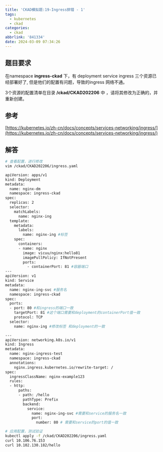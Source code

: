 ```yaml
---
title: 'CKAD模拟题:19-Ingress排错 - 1'
tags:
  - kubernetes
  - ckad
categories:
  - ckad
abbrlink: '841334'
date: 2024-03-09 07:34:26
---
```

## 题目要求

在namespace **ingress-ckad** 下，有 deployment service ingress 三个资源已经部署好了, 但是他们的配置有问题，导致的ingress 网络不通。

3个资源的配置清单在目录 **/ckad/CKAD202206** 中 ，请将其修改为正确的，并重新创建。

## 参考

[https://kubernetes.io/zh-cn/docs/concepts/services-networking/ingress/](https://kubernetes.io/zh-cn/docs/concepts/services-networking/ingress/)

## 解答

```bash
# 查看配置，进行修改
vim /ckad/CKAD202206/ingress.yaml

apiVersion: apps/v1
kind: Deployment
metadata:
  name: nginx-dm
  namespace: ingress-ckad
spec:
  replicas: 2
  selector:
    matchLabels:
      name: nginx-ing
  template:
    metadata:
      labels:
        name: nginx-ing #标签
    spec:
      containers:
      - name: nginx
        image: vicuu/nginx:hello81
        imagePullPolicy: IfNotPresent
        ports:
          - containerPort: 81 #容器端口
---
apiVersion: v1
kind: Service
metadata:
  name: nginx-ing-svc #服务名
  namespace: ingress-ckad
spec:
  ports:
  - port: 80 #和ingress的端口一致
    targetPort: 81 #这个端口需要和deployment的containerPort值一致
    protocol: TCP
  selector:
    name: nginx-ing #修改标签 和deployment的一致

---
apiVersion: networking.k8s.io/v1
kind: Ingress
metadata:
  name: nginx-ingress-test
  namespace: ingress-ckad
  annotations:
    nginx.ingress.kubernetes.io/rewrite-target: /
spec:
  ingressClassName: nginx-example123
  rules:
  - http:
      paths:
      - path: /hello
        pathType: Prefix
        backend:
          service:
            name: nginx-ing-svc #需要和service的服务名一致
            port:
              number: 80 # 需要和service的port的值一致

# 应用配置，测试验证
kubectl apply -f /ckad/CKAD202206/ingress.yaml
curl 10.106.76.153
curl 10.102.130.182/hello
```
